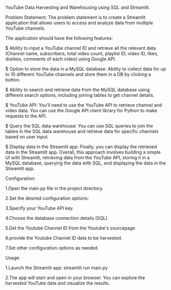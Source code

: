 YouTube Data Harvesting and Warehousing using SQL and Streamlit.

Problem Statement: The problem statement is to create a Streamlit application that allows users to access and analyze data from multiple YouTube channels.

The application should have the following features:

$ Ability to input a YouTube channel ID and retrieve all the relevant data (Channel name, subscribers, total video count, playlist ID, video ID, likes, dislikes, comments of each video) using Google API.

$ Option to store the data in a MySQL database. Ability to collect data for up to 10 different YouTube channels and store them in a DB by clicking a button.

$ Ability to search and retrieve data from the MySQL database using different search options, including joining tables to get channel details.

$ YouTube API: You'll need to use the YouTube API to retrieve channel and video data. You can use the Google API client library for Python to make requests to the API.

$ Query the SQL data warehouse: You can use SQL queries to join the tables in the SQL data warehouse and retrieve data for specific channels based on user input.

$ Display data in the Streamlit app: Finally, you can display the retrieved data in the Streamlit app. Overall, this approach involves building a simple UI with Streamlit, retrieving data from the YouTube API, storing it in a MySQL database, querying the data with SQL, and displaying the data in the Streamlit app.

Configuration:

1.Open the main.py file in the project directory.

2.Set the desired configuration options:

3.Specify your YouTube API key.

4.Choose the database connection details (SQL).

5.Get the Youtube Channel ID from the Youtube's sourcepage

6.provide the Youtube Channel ID data to be harvested.

7.Set other configuration options as needed.

Usage:

1.Launch the Streamlit app: streamlit run main.py

2.The app will start and open in your browser. You can explore the harvested YouTube data and visualize the results.

